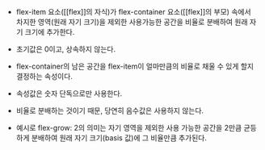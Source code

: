- flex-item 요소([[flex]]의 자식)가 flex-container 요소([[flex]]의 부모) 속에서 차지한 영역(원래 자기 크기)을 제외한 사용가능한 공간을 비율로 분배하여 원래 자기 크기에 추가한다.
- 초기값은 0이고, 상속하지 않는다.

- flex-container의 남은 공간을 flex-item이 얼마만큼의 비율로 채울 수 있게 할지 결정하는 속성이다.
- 속성값은 숫자 단독으로만 사용한다.
- 비율로 분배하는 것이기 때문, 당연히 음수값은 사용하지 않는다.

- 예시로 flex-grow: 2의 의미는 자기 영역을 제외한 사용 가능한 공간을 2만큼 균등하게 분배하여 원래 자기 크기(basis 값)에 그 비율만큼 추가된다.


